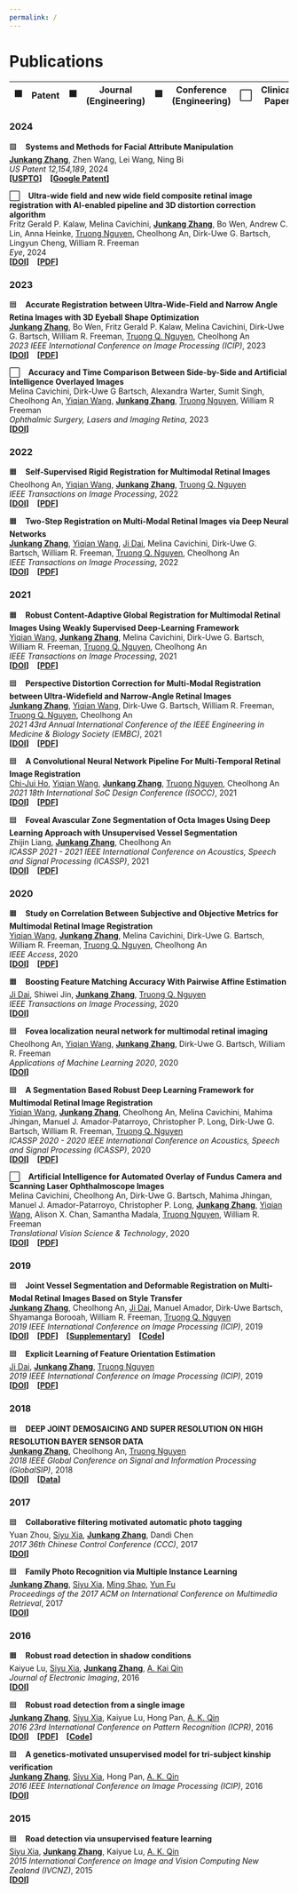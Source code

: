 ```yaml
---
permalink: /
---
```


# Publications <a name="publications"></a>

| 🟩 | Patent | 🟧 | Journal (Engineering) | 🟦 | Conference (Engineering) | ⬜ | Clinical Paper |
|-|-|-|-|-|-|-|-|

### 2024
🟩 &ensp; **Systems and Methods for Facial Attribute Manipulation** <br>
**[Junkang Zhang](https://junkangzhang.github.io/)**, Zhen Wang, Lei Wang, Ning Bi <br>
*US Patent 12,154,189*, 2024 <br>
**\[[USPTO](https://patentcenter.uspto.gov/applications/17668956)\]** &ensp; **\[[Google Patent](https://patents.google.com/patent/US20230252687A1/en)\]** &ensp; <br>

⬜ &ensp; **Ultra-wide field and new wide field composite retinal image registration with AI-enabled pipeline and 3D distortion correction algorithm** <br>
Fritz Gerald P. Kalaw, Melina Cavichini, **[Junkang Zhang](https://junkangzhang.github.io/)**, Bo Wen, Andrew C. Lin, Anna Heinke, [Truong Nguyen](http://videoprocessing.ucsd.edu/?page_id=40), Cheolhong An, Dirk-Uwe G. Bartsch, Lingyun Cheng, William R. Freeman <br>
*Eye*, 2024 <br>
**\[[DOI](https://doi.org/10.1038/s41433-023-02868-3)\]** &ensp; **\[[PDF](https://www.nature.com/articles/s41433-023-02868-3.pdf)\]**<br>

### 2023
🟦 &ensp; **Accurate Registration between Ultra-Wide-Field and Narrow Angle Retina Images with 3D Eyeball Shape Optimization** <br>
**[Junkang Zhang](https://junkangzhang.github.io/)**, Bo Wen, Fritz Gerald P. Kalaw, Melina Cavichini, Dirk-Uwe G. Bartsch, William R. Freeman, [Truong Q. Nguyen](http://videoprocessing.ucsd.edu/?page_id=40), Cheolhong An <br>
*2023 IEEE International Conference on Image Processing (ICIP)*, 2023 <br>
**\[[DOI](https://doi.org/10.1109/ICIP49359.2023.10223163)\]** &ensp; **\[[PDF](https://pmc.ncbi.nlm.nih.gov/articles/PMC11211856/pdf/nihms-2002977.pdf)\]**<br>

⬜ &ensp; **Accuracy and Time Comparison Between Side-by-Side and Artificial Intelligence Overlayed Images** <br>
Melina Cavichini, Dirk-Uwe G Bartsch, Alexandra Warter, Sumit Singh, Cheolhong An, [Yiqian Wang](https://yiqian-wang.github.io/), **[Junkang Zhang](https://junkangzhang.github.io/)**, [Truong Nguyen](http://videoprocessing.ucsd.edu/?page_id=40), William R Freeman <br>
*Ophthalmic Surgery, Lasers and Imaging Retina*, 2023 <br>
**\[[DOI](https://doi.org/10.3928/23258160-20230130-03)\]**<br>

### 2022
🟧 &ensp; **Self-Supervised Rigid Registration for Multimodal Retinal Images** <br>
Cheolhong An, [Yiqian Wang](https://yiqian-wang.github.io/), **[Junkang Zhang](https://junkangzhang.github.io/)**, [Truong Q. Nguyen](http://videoprocessing.ucsd.edu/?page_id=40) <br>
*IEEE Transactions on Image Processing*, 2022 <br>
**\[[DOI](https://doi.org/10.1109/TIP.2022.3201476)\]** &ensp; **\[[PDF](https://pmc.ncbi.nlm.nih.gov/articles/PMC11211857/pdf/nihms-1908718.pdf)\]**<br>

🟧 &ensp; **Two-Step Registration on Multi-Modal Retinal Images via Deep Neural Networks** <br>
**[Junkang Zhang](https://junkangzhang.github.io/)**, [Yiqian Wang](https://yiqian-wang.github.io/), [Ji Dai](https://jidai-code.github.io/), Melina Cavichini, Dirk-Uwe G. Bartsch, William R. Freeman, [Truong Q. Nguyen](http://videoprocessing.ucsd.edu/?page_id=40), Cheolhong An <br>
*IEEE Transactions on Image Processing*, 2022 <br>
**\[[DOI](https://doi.org/10.1109/TIP.2021.3135708)\]** &ensp; **\[[PDF](https://pmc.ncbi.nlm.nih.gov/articles/PMC8912939/pdf/nihms-1768721.pdf)\]**<br>

### 2021
🟧 &ensp; **Robust Content-Adaptive Global Registration for Multimodal Retinal Images Using Weakly Supervised Deep-Learning Framework** <br>
[Yiqian Wang](https://yiqian-wang.github.io/), **[Junkang Zhang](https://junkangzhang.github.io/)**, Melina Cavichini, Dirk-Uwe G. Bartsch, William R. Freeman, [Truong Q. Nguyen](http://videoprocessing.ucsd.edu/?page_id=40), Cheolhong An <br>
*IEEE Transactions on Image Processing*, 2021 <br>
**\[[DOI](https://doi.org/10.1109/TIP.2021.3058570)\]** &ensp; **\[[PDF](https://par.nsf.gov/servlets/purl/10279980)\]**<br>

🟦 &ensp; **Perspective Distortion Correction for Multi-Modal Registration between Ultra-Widefield and Narrow-Angle Retinal Images** <br>
**[Junkang Zhang](https://junkangzhang.github.io/)**, [Yiqian Wang](https://yiqian-wang.github.io/), Dirk-Uwe G. Bartsch, William R. Freeman, [Truong Q. Nguyen](http://videoprocessing.ucsd.edu/?page_id=40), Cheolhong An <br>
*2021 43rd Annual International Conference of the IEEE Engineering in Medicine & Biology Society (EMBC)*, 2021 <br>
**\[[DOI](https://doi.org/10.1109/EMBC46164.2021.9631084)\]** &ensp; **\[[PDF](https://www.ncbi.nlm.nih.gov/pmc/articles/PMC9359414/pdf/nihms-1823141.pdf)\]**<br>

🟦 &ensp; **A Convolutional Neural Network Pipeline For Multi-Temporal Retinal Image Registration** <br>
[Chi-Jui Ho](https://jerryhotaiwan.github.io/), [Yiqian Wang](https://yiqian-wang.github.io/), **[Junkang Zhang](https://junkangzhang.github.io/)**, [Truong Nguyen](http://videoprocessing.ucsd.edu/?page_id=40), Cheolhong An <br>
*2021 18th International SoC Design Conference (ISOCC)*, 2021 <br>
**\[[DOI](https://doi.org/10.1109/ISOCC53507.2021.9613906)\]** &ensp; **\[[PDF](https://jerryhotaiwan.github.io/files/ISOCC_Jerry_v6.pdf)\]**<br>

🟦 &ensp; **Foveal Avascular Zone Segmentation of Octa Images Using Deep Learning Approach with Unsupervised Vessel Segmentation** <br>
Zhijin Liang, **[Junkang Zhang](https://junkangzhang.github.io/)**, Cheolhong An <br>
*ICASSP 2021 - 2021 IEEE International Conference on Acoustics, Speech and Signal Processing (ICASSP)*, 2021 <br>
**\[[DOI](https://doi.org/10.1109/ICASSP39728.2021.9415070)\]** &ensp; **\[[PDF](https://par.nsf.gov/servlets/purl/10279985)\]**<br>

### 2020
🟧 &ensp; **Study on Correlation Between Subjective and Objective Metrics for Multimodal Retinal Image Registration** <br>
[Yiqian Wang](https://yiqian-wang.github.io/), **[Junkang Zhang](https://junkangzhang.github.io/)**, Melina Cavichini, Dirk-Uwe G. Bartsch, William R. Freeman, [Truong Q. Nguyen](http://videoprocessing.ucsd.edu/?page_id=40), Cheolhong An <br>
*IEEE Access*, 2020 <br>
**\[[DOI](https://doi.org/10.1109/ACCESS.2020.3032348)\]** &ensp; **\[[PDF](https://ieeexplore.ieee.org/iel7/6287639/8948470/09233401.pdf)\]**<br>

🟧 &ensp; **Boosting Feature Matching Accuracy With Pairwise Affine Estimation** <br>
[Ji Dai](https://jidai-code.github.io/), Shiwei Jin, **[Junkang Zhang](https://junkangzhang.github.io/)**, [Truong Q. Nguyen](http://videoprocessing.ucsd.edu/?page_id=40) <br>
*IEEE Transactions on Image Processing*, 2020 <br>
**\[[DOI](https://doi.org/10.1109/TIP.2020.3013384)\]**<br>

🟦 &ensp; **Fovea localization neural network for multimodal retinal imaging** <br>
Cheolhong An, [Yiqian Wang](https://yiqian-wang.github.io/), **[Junkang Zhang](https://junkangzhang.github.io/)**, Dirk-Uwe G. Bartsch, William R. Freeman <br>
*Applications of Machine Learning 2020*, 2020 <br>
**\[[DOI](https://doi.org/10.1117/12.2569858)\]**<br>

🟦 &ensp; **A Segmentation Based Robust Deep Learning Framework for Multimodal Retinal Image Registration** <br>
[Yiqian Wang](https://yiqian-wang.github.io/), **[Junkang Zhang](https://junkangzhang.github.io/)**, Cheolhong An, Melina Cavichini, Mahima Jhingan, Manuel J. Amador-Patarroyo, Christopher P. Long, Dirk-Uwe G. Bartsch, William R. Freeman, [Truong Q. Nguyen](http://videoprocessing.ucsd.edu/?page_id=40) <br>
*ICASSP 2020 - 2020 IEEE International Conference on Acoustics, Speech and Signal Processing (ICASSP)*, 2020 <br>
**\[[DOI](https://doi.org/10.1109/ICASSP40776.2020.9054077)\]** &ensp; **\[[PDF](https://par.nsf.gov/servlets/purl/10279984)\]**<br>

⬜ &ensp; **Artificial Intelligence for Automated Overlay of Fundus Camera and Scanning Laser Ophthalmoscope Images** <br>
Melina Cavichini, Cheolhong An, Dirk-Uwe G. Bartsch, Mahima Jhingan, Manuel J. Amador-Patarroyo, Christopher P. Long, **[Junkang Zhang](https://junkangzhang.github.io/)**, [Yiqian Wang](https://yiqian-wang.github.io/), Alison X. Chan, Samantha Madala, [Truong Nguyen](http://videoprocessing.ucsd.edu/?page_id=40), William R. Freeman <br>
*Translational Vision Science & Technology*, 2020 <br>
**\[[DOI](https://doi.org/10.1167/tvst.9.2.56)\]** &ensp; **\[[PDF](https://www.ncbi.nlm.nih.gov/pmc/articles/PMC7594596/pdf/tvst-9-2-56.pdf)\]**<br>

### 2019
🟦 &ensp; **Joint Vessel Segmentation and Deformable Registration on Multi-Modal Retinal Images Based on Style Transfer** <br>
**[Junkang Zhang](https://junkangzhang.github.io/)**, Cheolhong An, [Ji Dai](https://jidai-code.github.io/), Manuel Amador, Dirk-Uwe Bartsch, Shyamanga Borooah, William R. Freeman, [Truong Q. Nguyen](http://videoprocessing.ucsd.edu/?page_id=40) <br>
*2019 IEEE International Conference on Image Processing (ICIP)*, 2019 <br>
**\[[DOI](https://doi.org/10.1109/ICIP.2019.8802932)\]** &ensp; **\[[PDF](http://cwc.ucsd.edu/sites/cwc.ucsd.edu/files/01-08802932.pdf)\]** &ensp; **\[[Supplementary](https://github.com/JunkangZhang/RetinalSegReg/blob/master/ICIP2019_supplementary.pdf)\]** &ensp; **\[[Code](https://github.com/JunkangZhang/RetinalSegReg)\]**<br>

🟦 &ensp; **Explicit Learning of Feature Orientation Estimation** <br>
[Ji Dai](https://jidai-code.github.io/), **[Junkang Zhang](https://junkangzhang.github.io/)**, [Truong Nguyen](http://videoprocessing.ucsd.edu/?page_id=40) <br>
*2019 IEEE International Conference on Image Processing (ICIP)*, 2019 <br>
**\[[DOI](https://doi.org/10.1109/ICIP.2019.8803644)\]** &ensp; **\[[PDF](http://cwc.ucsd.edu/sites/cwc.ucsd.edu/files/03-08803644.pdf)\]**<br>

### 2018
🟦 &ensp; **DEEP JOINT DEMOSAICING AND SUPER RESOLUTION ON HIGH RESOLUTION BAYER SENSOR DATA** <br>
**[Junkang Zhang](https://junkangzhang.github.io/)**, Cheolhong An, [Truong Nguyen](http://videoprocessing.ucsd.edu/?page_id=40) <br>
*2018 IEEE Global Conference on Signal and Information Processing (GlobalSIP)*, 2018 <br>
**\[[DOI](https://doi.org/10.1109/GlobalSIP.2018.8646321)\]** &ensp; **\[[Data](https://github.com/JunkangZhang/JDMSR)\]**<br>

### 2017
🟦 &ensp; **Collaborative filtering motivated automatic photo tagging** <br>
Yuan Zhou, [Siyu Xia](https://www.siyuxia.com/), **[Junkang Zhang](https://junkangzhang.github.io/)**, Dandi Chen <br>
*2017 36th Chinese Control Conference (CCC)*, 2017 <br>
**\[[DOI](https://doi.org/10.23919/ChiCC.2017.8029111)\]**<br>

🟦 &ensp; **Family Photo Recognition via Multiple Instance Learning** <br>
**[Junkang Zhang](https://junkangzhang.github.io/)**, [Siyu Xia](https://www.siyuxia.com/), [Ming Shao](http://www.cis.umassd.edu/~mshao/), [Yun Fu](http://www.ece.neu.edu/~yunfu/) <br>
*Proceedings of the 2017 ACM on International Conference on Multimedia Retrieval*, 2017 <br>
**\[[DOI](https://doi.org/10.1145/3078971.3079036)\]**<br>

### 2016
🟧 &ensp; **Robust road detection in shadow conditions** <br>
Kaiyue Lu, [Siyu Xia](https://www.siyuxia.com/), **[Junkang Zhang](https://junkangzhang.github.io/)**, [A. Kai Qin](http://www.alexkaiqin.org/) <br>
*Journal of Electronic Imaging*, 2016 <br>
**\[[DOI](https://doi.org/10.1117/1.JEI.25.4.043027)\]**<br>

🟦 &ensp; **Robust road detection from a single image** <br>
**[Junkang Zhang](https://junkangzhang.github.io/)**, [Siyu Xia](https://www.siyuxia.com/), Kaiyue Lu, Hong Pan, [A. K. Qin](http://www.alexkaiqin.org/) <br>
*2016 23rd International Conference on Pattern Recognition (ICPR)*, 2016 <br>
**\[[DOI](https://doi.org/10.1109/ICPR.2016.7899743)\]** &ensp; **\[[PDF](https://projet.liris.cnrs.fr/imagine/pub/proceedings/ICPR-2016/media/files/0816.pdf)\]** &ensp; **\[[Code](https://github.com/JunkangZhang/UFL-HS-RoadDetection)\]**<br>

🟦 &ensp; **A genetics-motivated unsupervised model for tri-subject kinship verification** <br>
**[Junkang Zhang](https://junkangzhang.github.io/)**, [Siyu Xia](https://www.siyuxia.com/), Hong Pan, [A. K. Qin](http://www.alexkaiqin.org/) <br>
*2016 IEEE International Conference on Image Processing (ICIP)*, 2016 <br>
**\[[DOI](https://doi.org/10.1109/ICIP.2016.7532893)\]**<br>

### 2015
🟦 &ensp; **Road detection via unsupervised feature learning** <br>
[Siyu Xia](https://www.siyuxia.com/), **[Junkang Zhang](https://junkangzhang.github.io/)**, Kaiyue Lu, [A. K. Qin](http://www.alexkaiqin.org/) <br>
*2015 International Conference on Image and Vision Computing New Zealand (IVCNZ)*, 2015 <br>
**\[[DOI](https://doi.org/10.1109/IVCNZ.2015.7761562)\]**<br>

